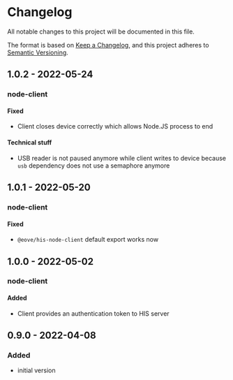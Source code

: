 # Changelog

All notable changes to this project will be documented in this file.

The format is based on [Keep a Changelog](https://keepachangelog.com/en/1.0.0/),
and this project adheres to [Semantic Versioning](https://semver.org/spec/v2.0.0.html).

## 1.0.2 - 2022-05-24

### node-client

#### Fixed

- Client closes device correctly which allows Node.JS process to end

#### Technical stuff

- USB reader is not paused anymore while client writes to device because `usb` dependency does not use a semaphore anymore

## 1.0.1 - 2022-05-20

### node-client

#### Fixed

- `@eove/his-node-client` default export works now

## 1.0.0 - 2022-05-02

### node-client

#### Added

- Client provides an authentication token to HIS server

## 0.9.0 - 2022-04-08

### Added

- initial version
